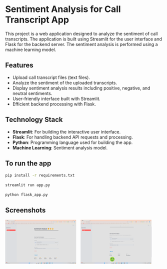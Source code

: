 # Sentiment Analysis for Call Transcript App

This project is a web application designed to analyze the sentiment of call transcripts. The application is built using Streamlit for the user interface and Flask for the backend server. The sentiment analysis is performed using a machine learning model.

## Features

- Upload call transcript files (text files).
- Analyze the sentiment of the uploaded transcripts.
- Display sentiment analysis results including positive, negative, and neutral sentiments.
- User-friendly interface built with Streamlit.
- Efficient backend processing with Flask.

## Technology Stack

- **Streamlit**: For building the interactive user interface.
- **Flask**: For handling backend API requests and processing.
- **Python**: Programming language used for building the app.
- **Machine Learning**: Sentiment analysis model.

## To run the app

```bash
pip install -r requirements.txt
```

```bash
streamlit run app.py
```

```bash
python flask_app.py
```
## Screenshots
<div>
    <img src="images/app1.png" alt="Upload Screenshot" width="45%" style="display: inline-block; margin-right: 10px;" />
    <img src="images/app2.png" alt="Results Screenshot" width="45%" style="display: inline-block;" />
</div>
